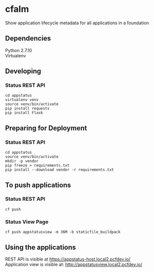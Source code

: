 # cfalm
Show application lifecycle metadata for all applications in a foundation  
## Dependencies  
Python 2.7.10  
Virtualenv  
  
## Developing
### Status REST API
    
    cd appstatus  
    virtualenv venv  
    source venv/bin/activate  
    pip install requests  
    pip install Flask  
    
## Preparing for Deployment  
### Status REST API  
    
    cd appstatus  
    source venv/bin/activate  
    mkdir -p vendor    
    pip freeze > requirements.txt    
    pip install --download vendor -r requirements.txt  

## To push applications  
### Status REST API
    
    cf push
    
### Status View Page  
    
    cf push appstatusview -m 36M -b staticfile_buildpack 
  
## Using the applications  
REST API is visible at https://appstatus-host.local2.pcfdev.io/  
Application view is visible at: http://appstatusview.local2.pcfdev.io/  
